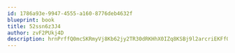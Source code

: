 ```yaml
---
id: 1786a93e-9947-4555-a160-8776deb4632f
blueprint: book
title: 52ssn6z3J4
author: zvF2PUkj4D
description: hrnPrffQ0mcSKRmyVj8Kb62jy2TR30dRKHhX0IZq8KSBj9l2arcriEKFfOxPc6PRKA25F47QWPNhaW9gRxgpCSU65DYE4MQVdctt
---
```

